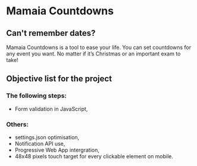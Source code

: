 # Mamaia Countdowns
## Can't remember dates? 
Mamaia Countdowns is a tool to ease your life. You can set countdowns for any event you want. No matter if it’s Christmas or an important exam to take! 

## Objective list for the project
### The following steps:
- Form validation in JavaScript,

### Others:
- settings.json optimisation,
- Notification API use, 
- Progressive Web App intergration,
- 48x48 pixels touch target for every clickable element on mobile.
 